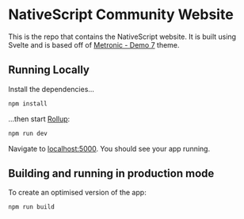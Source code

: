 # NativeScript Community Website

This is the repo that contains the NativeScript website. It is built using Svelte and is based off of [Metronic - Demo 7](https://preview.keenthemes.com/metronic/demo7/index.html) theme.

## Running Locally

Install the dependencies...

```bash
npm install
```

...then start [Rollup](https://rollupjs.org):

```bash
npm run dev
```

Navigate to [localhost:5000](http://localhost:5000). You should see your app running.


## Building and running in production mode

To create an optimised version of the app:

```bash
npm run build
```
